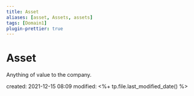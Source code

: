 ```yaml
---
title: Asset
aliases: [asset, Assets, assets]
tags: [Domain1]
plugin-prettier: true
---
```


# Asset

Anything of value to the company.


created: 2021-12-15 08:09
modified: <%+ tp.file.last_modified_date() %>
